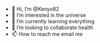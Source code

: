 - 👋 Hi, I’m @Kenyo82
- 👀 I’m interested in the universe
- 🌱 I’m currently learning everything
- 💞️ I’m looking to collaborate health
- 📫 How to reach me email me

<!---
Kenyo82/Kenyo82 is a ✨ special ✨ repository because its `README.md` (this file) appears on your GitHub profile.
You can click the Preview link to take a look at your changes.
--->
